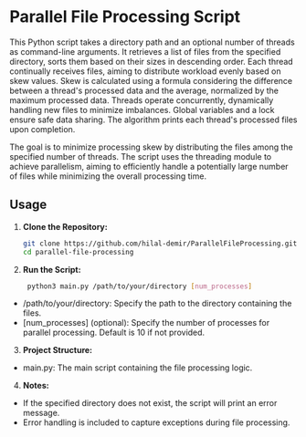 # Parallel File Processing Script

This Python script takes a directory path and an optional number of threads as command-line arguments.
It retrieves a list of files from the specified directory, sorts them based on their sizes in descending order.
Each thread continually receives files, aiming to distribute workload evenly based on skew values. Skew is calculated
using a formula considering the difference between a thread's processed data and the average, normalized by the maximum
processed data. Threads operate concurrently, dynamically handling new files to minimize imbalances. Global variables
and a lock ensure safe data sharing. The algorithm prints each thread's processed files upon completion.

The goal is to minimize processing skew by distributing the files among the
specified number of threads. The script uses the threading module to achieve parallelism,
aiming to efficiently handle a potentially large number of files while minimizing the overall processing time.
## Usage

1. **Clone the Repository:**
   ```bash
   git clone https://github.com/hilal-demir/ParallelFileProcessing.git
   cd parallel-file-processing

2. **Run the Script:**
   ```bash
    python3 main.py /path/to/your/directory [num_processes]
   
* /path/to/your/directory: Specify the path to the directory containing the files.
* [num_processes] (optional): Specify the number of processes for parallel processing. Default is 10 if not provided.

3. **Project Structure:**
* main.py: The main script containing the file processing logic.

4. **Notes:**
* If the specified directory does not exist, the script will print an error message.
* Error handling is included to capture exceptions during file processing.

